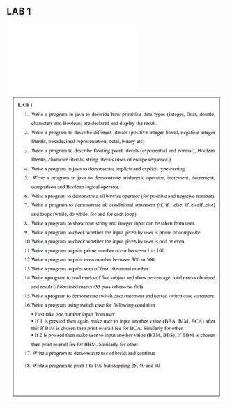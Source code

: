 ## LAB 1

![PDF Download](/Second_Semester/OOP-with-JAVA/LAB1QN.pdf)
![Question](/Second_Semester/OOP-with-JAVA/LabSheet1/ph1.png)